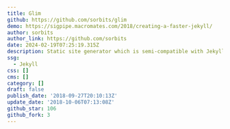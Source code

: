 ```yaml
---
title: Glim
github: https://github.com/sorbits/glim
demo: https://sigpipe.macromates.com/2018/creating-a-faster-jekyll/
author: sorbits
author_link: https://github.com/sorbits
date: 2024-02-19T07:25:19.315Z
description: Static site generator which is semi-compatible with Jekyll
ssg:
  - Jekyll
css: []
cms: []
category: []
draft: false
publish_date: '2018-09-27T20:10:13Z'
update_date: '2018-10-06T07:13:08Z'
github_star: 106
github_fork: 3
---
```

